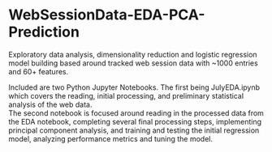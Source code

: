 # WebSessionData-EDA-PCA-Prediction


Exploratory data analysis, dimensionality reduction and logistic regression model building based around tracked web session data with ~1000 entries and 60+ features.  


Included are two Python Jupyter Notebooks. The first being JulyEDA.ipynb which covers the reading, initial processing, and preliminary statistical analysis of the web data.  
The second notebook is focused around reading in the processed data from the EDA notebook, completing several final processing steps, implementing principal component analysis, 
and training and testing the initial regression model, analyzing performance metrics and tuning the model.  


